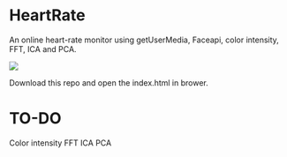 # HeartRate

An online heart-rate monitor using getUserMedia, Faceapi, color intensity, FFT, ICA and PCA.

![](screenshot.png)

Download this repo and open the index.html in brower.

# TO-DO
Color intensity
FFT
ICA
PCA
